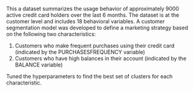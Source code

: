This a dataset summarizes the usage behavior of approximately 9000 active credit card holders over the last 6 months. The dataset is at the customer level and includes 18 behavioral variables. A customer segmentation model was developed to define a marketing strategy based on the following two characteristics:

1. Customers who make frequent purchases using their credit card (indicated by the PURCHASESFREQUENCY variable)
2. Customers who have high balances in their account (indicated by the BALANCE variable)

Tuned the hyperparameters to find the best set of clusters for each characteristic.
